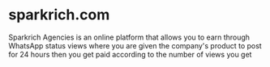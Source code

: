 # sparkrich.com
Sparkrich Agencies is an online platform that allows you to earn through WhatsApp status views where you are given the company's product to post for 24 hours then you get paid according to the number of views you get
